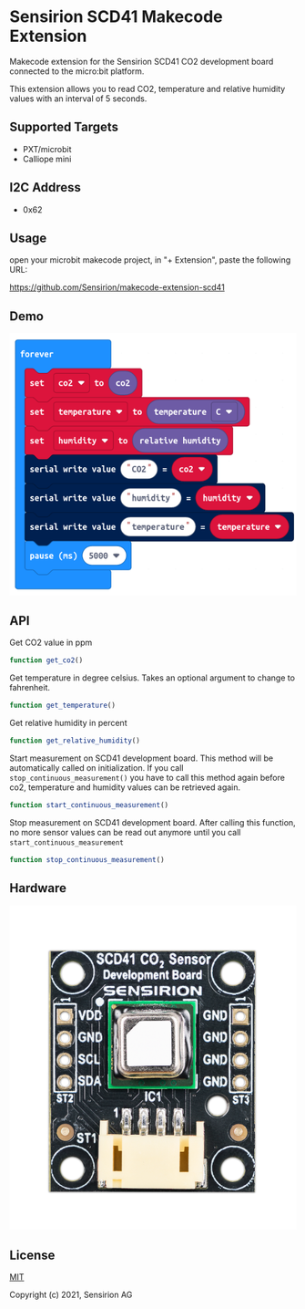 # Sensirion SCD41 Makecode Extension

Makecode extension for the Sensirion SCD41 CO2 development board connected to the micro:bit platform.

This extension allows you to read CO2, temperature and relative humidity values with an interval of 5 seconds.

## Supported Targets

* PXT/microbit
* Calliope mini

## I2C Address

* 0x62

## Usage

open your microbit makecode project, in "+ Extension", paste the following URL:

https://github.com/Sensirion/makecode-extension-scd41

## Demo

![](demo.png)

## API

Get CO2 value in ppm
```ts
function get_co2()
```

Get temperature in degree celsius. Takes an optional argument to change to fahrenheit.
```ts
function get_temperature()
```

Get relative humidity in percent
```ts
function get_relative_humidity()
```

Start measurement on SCD41 development board. This method will be automatically called on initialization.
If you call `stop_continuous_measurement()` you have to call this method again before co2, temperature and humidity
values can be retrieved again.
```ts
function start_continuous_measurement()
```

Stop measurement on SCD41 development board. After calling this function, no more sensor values can be read out
anymore until you call `start_continuous_measurement`
```ts
function stop_continuous_measurement()
```

## Hardware

![](scd41.png)

## License

[MIT](LICENSE)

Copyright (c) 2021, Sensirion AG

